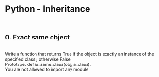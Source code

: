 <h1>Python - Inheritance</h1>
<br><h2>0. Exact same object</h2>
<br>
Write a function that returns True if the object is exactly an instance of the specified class ; otherwise False.
<br>
Prototype: def is_same_class(obj, a_class):<br>
You are not allowed to import any module<br>
